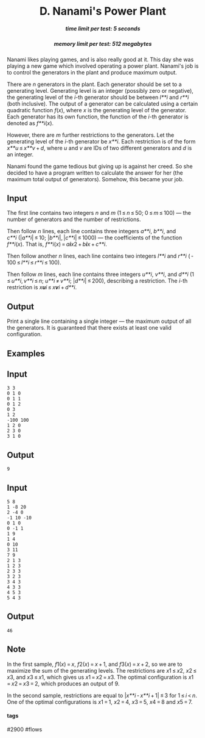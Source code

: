 <h1 style='text-align: center;'> D. Nanami's Power Plant</h1>

<h5 style='text-align: center;'>time limit per test: 5 seconds</h5>
<h5 style='text-align: center;'>memory limit per test: 512 megabytes</h5>

Nanami likes playing games, and is also really good at it. This day she was playing a new game which involved operating a power plant. Nanami's job is to control the generators in the plant and produce maximum output.

There are *n* generators in the plant. Each generator should be set to a generating level. Generating level is an integer (possibly zero or negative), the generating level of the *i*-th generator should be between *l**i* and *r**i* (both inclusive). The output of a generator can be calculated using a certain quadratic function *f*(*x*), where *x* is the generating level of the generator. Each generator has its own function, the function of the *i*-th generator is denoted as *f**i*(*x*).

However, there are *m* further restrictions to the generators. Let the generating level of the *i*-th generator be *x**i*. Each restriction is of the form *x**u* ≤ *x**v* + *d*, where *u* and *v* are IDs of two different generators and *d* is an integer.

Nanami found the game tedious but giving up is against her creed. So she decided to have a program written to calculate the answer for her (the maximum total output of generators). Somehow, this became your job.

## Input

The first line contains two integers *n* and *m* (1 ≤ *n* ≤ 50; 0 ≤ *m* ≤ 100) — the number of generators and the number of restrictions.

Then follow *n* lines, each line contains three integers *a**i*, *b**i*, and *c**i* (|*a**i*| ≤ 10; |*b**i*|, |*c**i*| ≤ 1000) — the coefficients of the function *f**i*(*x*). That is, *f**i*(*x*) = *a**i**x*2 + *b**i**x* + *c**i*.

Then follow another *n* lines, each line contains two integers *l**i* and *r**i* ( - 100 ≤ *l**i* ≤ *r**i* ≤ 100).

Then follow *m* lines, each line contains three integers *u**i*, *v**i*, and *d**i* (1 ≤ *u**i*, *v**i* ≤ *n*; *u**i* ≠ *v**i*; |*d**i*| ≤ 200), describing a restriction. The *i*-th restriction is *x**u**i* ≤ *x**v**i* + *d**i*.

## Output

Print a single line containing a single integer — the maximum output of all the generators. It is guaranteed that there exists at least one valid configuration.

## Examples

## Input


```
3 3  
0 1 0  
0 1 1  
0 1 2  
0 3  
1 2  
-100 100  
1 2 0  
2 3 0  
3 1 0  

```
## Output


```
9  

```
## Input


```
5 8  
1 -8 20  
2 -4 0  
-1 10 -10  
0 1 0  
0 -1 1  
1 9  
1 4  
0 10  
3 11  
7 9  
2 1 3  
1 2 3  
2 3 3  
3 2 3  
3 4 3  
4 3 3  
4 5 3  
5 4 3  

```
## Output


```
46  

```
## Note

In the first sample, *f*1(*x*) = *x*, *f*2(*x*) = *x* + 1, and *f*3(*x*) = *x* + 2, so we are to maximize the sum of the generating levels. The restrictions are *x*1 ≤ *x*2, *x*2 ≤ *x*3, and *x*3 ≤ *x*1, which gives us *x*1 = *x*2 = *x*3. The optimal configuration is *x*1 = *x*2 = *x*3 = 2, which produces an output of 9.

In the second sample, restrictions are equal to |*x**i* - *x**i* + 1| ≤ 3 for 1 ≤ *i* < *n*. One of the optimal configurations is *x*1 = 1, *x*2 = 4, *x*3 = 5, *x*4 = 8 and *x*5 = 7.



#### tags 

#2900 #flows 